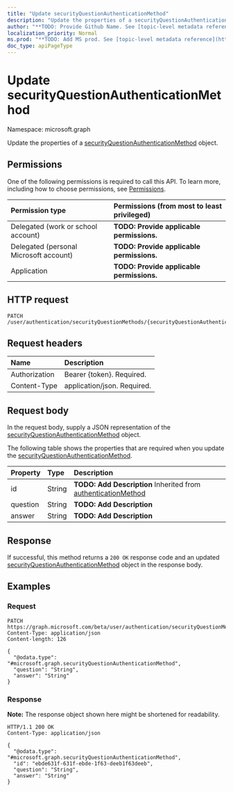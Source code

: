 ```yaml
---
title: "Update securityQuestionAuthenticationMethod"
description: "Update the properties of a securityQuestionAuthenticationMethod object."
author: "**TODO: Provide Github Name. See [topic-level metadata reference](https://msgo.azurewebsites.net/add/document/guidelines/metadata.html#topic-level-metadata)**"
localization_priority: Normal
ms.prod: "**TODO: Add MS prod. See [topic-level metadata reference](https://msgo.azurewebsites.net/add/document/guidelines/metadata.html#topic-level-metadata)**"
doc_type: apiPageType
---
```


# Update securityQuestionAuthenticationMethod
Namespace: microsoft.graph

Update the properties of a [securityQuestionAuthenticationMethod](../resources/securityquestionauthenticationmethod.md) object.

## Permissions
One of the following permissions is required to call this API. To learn more, including how to choose permissions, see [Permissions](/graph/permissions-reference).

|Permission type|Permissions (from most to least privileged)|
|:---|:---|
|Delegated (work or school account)|**TODO: Provide applicable permissions.**|
|Delegated (personal Microsoft account)|**TODO: Provide applicable permissions.**|
|Application|**TODO: Provide applicable permissions.**|

## HTTP request

<!-- {
  "blockType": "ignored"
}
-->
``` http
PATCH /user/authentication/securityQuestionMethods/{securityQuestionAuthenticationMethodId}
```

## Request headers
|Name|Description|
|:---|:---|
|Authorization|Bearer {token}. Required.|
|Content-Type|application/json. Required.|

## Request body
In the request body, supply a JSON representation of the [securityQuestionAuthenticationMethod](../resources/securityquestionauthenticationmethod.md) object.

The following table shows the properties that are required when you update the [securityQuestionAuthenticationMethod](../resources/securityquestionauthenticationmethod.md).

|Property|Type|Description|
|:---|:---|:---|
|id|String|**TODO: Add Description** Inherited from [authenticationMethod](../resources/authenticationmethod.md)|
|question|String|**TODO: Add Description**|
|answer|String|**TODO: Add Description**|



## Response

If successful, this method returns a `200 OK` response code and an updated [securityQuestionAuthenticationMethod](../resources/securityquestionauthenticationmethod.md) object in the response body.

## Examples

### Request
<!-- {
  "blockType": "request",
  "name": "update_securityquestionauthenticationmethod"
}
-->
``` http
PATCH https://graph.microsoft.com/beta/user/authentication/securityQuestionMethods/{securityQuestionAuthenticationMethodId}
Content-Type: application/json
Content-length: 126

{
  "@odata.type": "#microsoft.graph.securityQuestionAuthenticationMethod",
  "question": "String",
  "answer": "String"
}
```


### Response
**Note:** The response object shown here might be shortened for readability.
<!-- {
  "blockType": "response",
  "truncated": true
}
-->
``` http
HTTP/1.1 200 OK
Content-Type: application/json

{
  "@odata.type": "#microsoft.graph.securityQuestionAuthenticationMethod",
  "id": "ebde631f-631f-ebde-1f63-deeb1f63deeb",
  "question": "String",
  "answer": "String"
}
```

